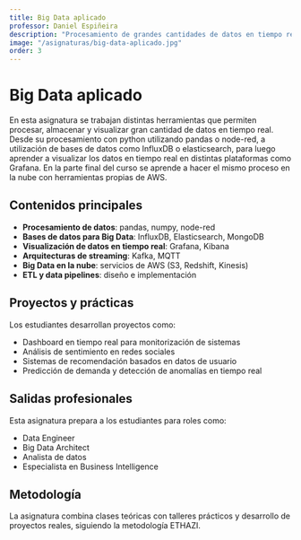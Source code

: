 ```yaml
---
title: Big Data aplicado
professor: Daniel Espiñeira
description: "Procesamiento de grandes cantidades de datos en tiempo real con herramientas como pandas, InfluxDB, elasticsearch y visualización con Grafana"
image: "/asignaturas/big-data-aplicado.jpg"
order: 3
---
```


# Big Data aplicado

En esta asignatura se trabajan distintas herramientas que permiten procesar, almacenar y visualizar gran cantidad de datos en tiempo real. Desde su procesamiento con python utilizando pandas o node-red, a utilización de bases de datos como InfluxDB o elasticsearch, para luego aprender a visualizar los datos en tiempo real en distintas plataformas como Grafana. En la parte final del curso se aprende a hacer el mismo proceso en la nube con herramientas propias de AWS.

## Contenidos principales

- **Procesamiento de datos**: pandas, numpy, node-red
- **Bases de datos para Big Data**: InfluxDB, Elasticsearch, MongoDB
- **Visualización de datos en tiempo real**: Grafana, Kibana
- **Arquitecturas de streaming**: Kafka, MQTT
- **Big Data en la nube**: servicios de AWS (S3, Redshift, Kinesis)
- **ETL y data pipelines**: diseño e implementación

## Proyectos y prácticas

Los estudiantes desarrollan proyectos como:

- Dashboard en tiempo real para monitorización de sistemas
- Análisis de sentimiento en redes sociales
- Sistemas de recomendación basados en datos de usuario
- Predicción de demanda y detección de anomalías en tiempo real

## Salidas profesionales

Esta asignatura prepara a los estudiantes para roles como:

- Data Engineer
- Big Data Architect
- Analista de datos
- Especialista en Business Intelligence

## Metodología

La asignatura combina clases teóricas con talleres prácticos y desarrollo de proyectos reales, siguiendo la metodología ETHAZI. 